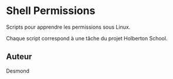 # Shell Permissions

Scripts pour apprendre les permissions sous Linux.

Chaque script correspond à une tâche du projet Holberton School.

## Auteur
Desmond
